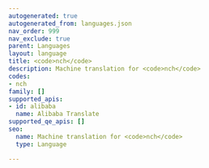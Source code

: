 ```yaml
---
autogenerated: true
autogenerated_from: languages.json
nav_order: 999
nav_exclude: true
parent: Languages
layout: language
title: <code>nch</code>
description: Machine translation for <code>nch</code>
codes:
- nch
family: []
supported_apis:
- id: alibaba
  name: Alibaba Translate
supported_qe_apis: []
seo:
  name: Machine translation for <code>nch</code>
  type: Language

---
```


